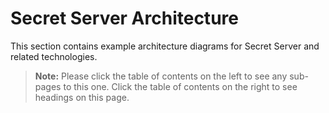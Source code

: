 [title]: # (Architecture)
[tags]: # (Secret Server, Architecture)
[priority]: # (1000)

# Secret Server Architecture

This section contains example architecture diagrams for Secret Server and related technologies.

> **Note:** Please click the table of contents on the left to see any sub-pages to this one. Click the table of contents on the right to see headings on this page.